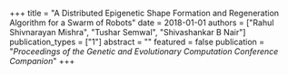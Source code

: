 +++
title = "A Distributed Epigenetic Shape Formation and Regeneration Algorithm for a Swarm of Robots"
date = 2018-01-01
authors = ["Rahul Shivnarayan Mishra", "Tushar Semwal", "Shivashankar B Nair"]
publication_types = ["1"]
abstract = ""
featured = false
publication = "*Proceedings of the Genetic and Evolutionary Computation Conference Companion*"
+++

